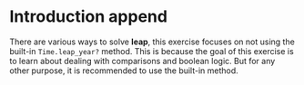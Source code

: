 # Introduction append

There are various ways to solve **leap**, this exercise focuses on not using the built-in `Time.leap_year?` method.
This is because the goal of this exercise is to learn about dealing with comparisons and boolean logic.
But for any other purpose, it is recommended to use the built-in method.
